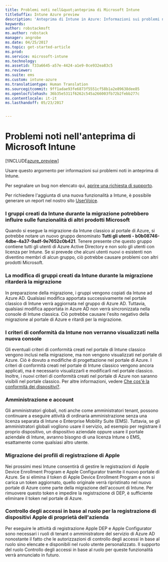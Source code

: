 ```yaml
---
title: Problemi noti nell&quot;anteprima di Microsoft Intune
titleSuffix: Intune Azure preview
description: 'Anteprima di Intune in Azure: Informazioni sui problemi noti in anteprima'
keywords: 
author: robstackmsft
ms.author: robstack
manager: angrobe
ms.date: 04/25/2017
ms.topic: get-started-article
ms.prod: 
ms.service: microsoft-intune
ms.technology: 
ms.assetid: f33a6645-a57e-4424-a1e9-0ce932ea83c5
ms.reviewer: 
ms.suite: ems
ms.custom: intune-azure
ms.translationtype: Human Translation
ms.sourcegitcommit: 9ff1adae93fe6873f5551cf58b1a2e89638dee85
ms.openlocfilehash: 36b35e5311f6262c545a266003fb72b2febb277c
ms.contentlocale: it-it
ms.lasthandoff: 05/23/2017


---
```


# <a name="known-issues-in-the-microsoft-intune-preview"></a>Problemi noti nell'anteprima di Microsoft Intune


[!INCLUDE[azure_preview](./includes/azure_preview.md)]


Usare questo argomento per informazioni sui problemi noti in anteprima di Intune.

Per segnalare un bug non elencato qui, [aprire una richiesta di supporto](https://docs.microsoft.com/intune-classic/troubleshoot/get-support).

Per richiedere l'aggiunta di una nuova funzionalità a Intune, è possibile generare un report nel nostro sito [UserVoice](https://microsoftintune.uservoice.com/forums/291681-ideas/category/189016-azure-admin-console).

### <a name="groups-created-by-intune-during-migration-might-affect-functionality-of-other-microsoft-products"></a>I gruppi creati da Intune durante la migrazione potrebbero influire sulle funzionalità di altri prodotti Microsoft

Quando si esegue la migrazione da Intune classico al portale di Azure, si potrebbe notare un nuovo gruppo denominato **Tutti gli utenti - b0b08746-4dbe-4a37-9adf-9e7652c0b421**. Tenere presente che questo gruppo contiene tutti gli utenti di Azure Active Directory e non solo gli utenti con licenza per Intune. Se si prevede che alcuni utenti nuovi o esistenti non diventino membri di alcun gruppo, ciò potrebbe causare problemi con altri prodotti Microsoft.

### <a name="altering-groups-created-by-intune-during-migration-will-delay-migration"></a>La modifica di gruppi creati da Intune durante la migrazione ritarderà la migrazione

In preparazione della migrazione, i gruppi vengono copiati da Intune ad Azure AD. Qualsiasi modifica apportata successivamente nel portale classico di Intune verrà aggiornata nel gruppo di Azure AD. Tuttavia, qualsiasi modifica apportata in Azure AD non verrà sincronizzata nella console di Intune classica. Ciò potrebbe causare l'esito negativo della migrazione al portale di Azure e ritardi per la migrazione.

### <a name="compliance-policies-from-intune-will-not-show-up-in-new-console"></a>I criteri di conformità da Intune non verranno visualizzati nella nuova console

Gli eventuali criteri di conformità creati nel portale di Intune classico vengono inclusi nella migrazione, ma non vengono visualizzati nel portale di Azure. Ciò è dovuto a modifiche di progettazione nel portale di Azure. I criteri di conformità creati nel portale di Intune classico vengono ancora applicati, ma è necessario visualizzarli e modificarli nel portale classico.
Inoltre, i nuovi criteri di conformità creati nel portale di Azure non saranno visibili nel portale classico.
Per altre informazioni, vedere [Che cos'è la conformità dei dispositivi?](device-compliance.md).




### <a name="administration-and-accounts"></a>Amministrazione e account

Gli amministratori globali, noti anche come amministratori tenant, possono continuare a eseguire attività di ordinaria amministrazione senza una licenza separata di Intune o Enterprise Mobility Suite (EMS). Tuttavia, se gli amministratori globali vogliono usare il servizio, ad esempio per registrare il proprio dispositivo, un dispositivo aziendale oppure usare il portale aziendale di Intune, avranno bisogno di una licenza Intune o EMS, esattamente come qualsiasi altro utente.

### <a name="apple-enrollment-profile-migration"></a>Migrazione dei profili di registrazione di Apple
Nei prossimi mesi Intune consentirà di gestire le registrazioni di Apple Device Enrollment Program e Apple Configurator tramite il nuovo portale di Azure. Se si elimina il token di Apple Device Enrollment Program e non si carica un token aggiornato, quello originale verrà ripristinato nel nuovo portale di Azure come parte della migrazione dell'account di Intune. Per rimuovere questo token e impedire la registrazione di DEP, è sufficiente eliminare il token nel portale di Azure. 

### <a name="rbac-for-apple-corporate-owned-device-enrollment"></a>Controllo degli accessi in base al ruolo per la registrazione di dispositivi Apple di proprietà dell'azienda
Per eseguire le attività di registrazione Apple DEP e Apple Configurator sono necessari i ruoli di tenant o amministratore del servizio di Azure AD nonostante il fatto che le autorizzazioni di controllo degli accessi in base al ruolo sino elencate e disponibili nel ruolo utente personalizzato. Il supporto del ruolo Controllo degli accessi in base al ruolo per queste funzionalità verrà annunciato in futuro.

